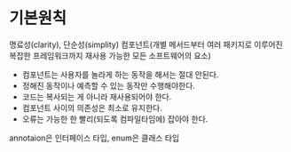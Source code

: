 # 기본원칙
명료성(clarity), 단순성(simplity)
컴포넌트(개별 메서드부터 여러 패키지로 이루어진 복잡한 프레임워크까지 재사용 가능한 모든 소프트웨어의 요소)

- 컴포넌트는 사용자를 놀라게 하는 동작을 해서는 절대 안된다. 
- 정해진 동작이나 예측할 수 있는 동작만 수행해야한다.
- 코드는 복사되는 게 아니라 재사용되어야 한다.
- 컴포넌트 사이의 의존성은 최소로 유지한다.
- 오류는 가능한 한 빨리(되도록 컴파일타임에) 잡아야 한다.

annotaion은 인터페이스 타입, enum은 클래스 타입